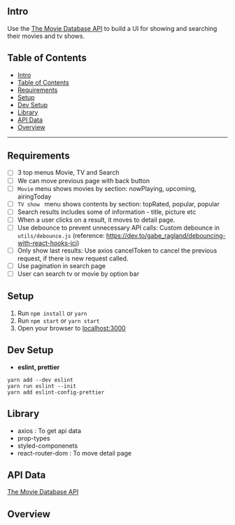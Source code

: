 ## Intro
Use the [The Movie Database API](https://developers.themoviedb.org/3/getting-started/introduction) to build a UI for showing and searching their movies and tv shows.


## Table of Contents
- [Intro](#intro)
- [Table of Contents](#table-of-contents)
- [Requirements](#requirements)
- [Setup](#setup)
- [Dev Setup](#dev-setup)
- [Library](#library)
- [API Data](#api-data)
- [Overview](#overview)

---
## Requirements
* [ ] 3 top menus Movie, TV and Search
* [ ] We can move previous page with back button
* [ ] `Movie` menu shows movies by section: nowPlaying, upcoming, airingToday
* [ ] `TV show ` menu shows contents by section: topRated, popular, popular
* [ ] Search results includes some of information - title, picture etc
* [ ] When a user clicks on a result, it moves to detail page.
* [ ] Use debounce to prevent unnecessary API calls: Custom debounce in `utils/debounce.js` (reference: https://dev.to/gabe_ragland/debouncing-with-react-hooks-jci)
* [ ] Only show last results: Use axios cancelToken to cancel the previous request, if there is new request called.
* [ ] Use pagination in search page
* [ ] User can search tv or movie by option bar

## Setup

1. Run `npm install` or `yarn`
2. Run `npm start` or `yarn start`
3. Open your browser to [localhost:3000](http://localhost:3000)

## Dev Setup
- **eslint, prettier**
```
yarn add --dev eslint
yarn run eslint --init
yarn add eslint-config-prettier
```

## Library
- axios : To get api data
- prop-types
- styled-componenets
- react-router-dom : To move detail page

## API Data
[The Movie Database API](https://developers.themoviedb.org/3/getting-started/introduction)


## Overview


